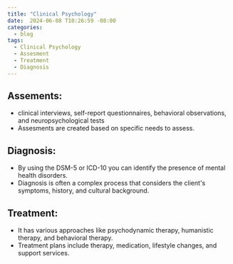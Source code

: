 ```yaml
---
title: "Clinical Psychology"
date:  2024-06-08 T10:26:59 -08:00
categories:
  - blog
tags:
  - Clinical Psychology
  - Assesment 
  - Treatment 
  - Diagnosis 
---
```

## Assements:
  - clinical interviews, self-report questionnaires, behavioral observations, and neuropsychological tests 
  - Assesments are created based on specific needs to assess. 

## **Diagnosis**:
  - By using the DSM-5 or ICD-10 you can identify the presence of mental health disorders.
  - Diagnosis is often a complex process that considers the client's symptoms, history, and cultural background.

## **Treatment**:
  - It has various approaches like psychodynamic therapy, humanistic therapy, and behavioral therapy.
  - Treatment plans include therapy, medication, lifestyle changes, and support services.


